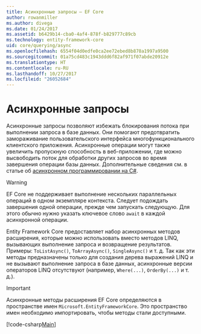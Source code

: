 ```yaml
---
title: Асинхронные запросы — EF Core
author: rowanmiller
ms.author: divega
ms.date: 01/24/2017
ms.assetid: b6429b14-cba0-4af4-878f-b829777c89cb
ms.technology: entity-framework-core
uid: core/querying/async
ms.openlocfilehash: 6554f04d0edfe0ca2ee72ebed8b878a1997a9500
ms.sourcegitcommit: 01a75cd483c1943ddd6f82af971f07abde20912e
ms.translationtype: HT
ms.contentlocale: ru-RU
ms.lasthandoff: 10/27/2017
ms.locfileid: "26052684"
---
```

# <a name="asynchronous-queries"></a>Асинхронные запросы

Асинхронные запросы позволяют избежать блокирования потока при выполнении запроса в базе данных. Они помогают предотвратить замораживание пользовательского интерфейса многофункционального клиентского приложения. Асинхронные операции могут также увеличить пропускную способность в веб-приложении, где можно высвободить поток для обработки других запросов во время завершения операции базы данных. Дополнительные сведения см. в статье об [асинхронном программировании на C#](https://docs.microsoft.com/dotnet/csharp/async).

> [!WARNING]  
> EF Core не поддерживает выполнение нескольких параллельных операций в одном экземпляре контекста. Следует подождать завершения одной операции, прежде чем запускать следующую. Для этого обычно нужно указать ключевое слово `await` в каждой асинхронной операции.

Entity Framework Core предоставляет набор асинхронных методов расширения, которые можно использовать вместо методов LINQ, вызывающих выполнение запроса и возвращение результатов. Примеры: `ToListAsync()`, `ToArrayAsync()`, `SingleAsync()` и т. д. Так как эти методы предназначены только для создания дерева выражений LINQ и не вызывают выполнение запроса в базе данных, асинхронные версии операторов LINQ отсутствуют (например, `Where(...)`, `OrderBy(...)` и т. д.).

> [!IMPORTANT]  
> Асинхронные методы расширения EF Core определяются в пространстве имен `Microsoft.EntityFrameworkCore`. Это пространство имен необходимо импортировать, чтобы методы стали доступными.

[!code-csharp[Main](../../../samples/core/Querying/Querying/Async/Sample.cs#Sample)]
